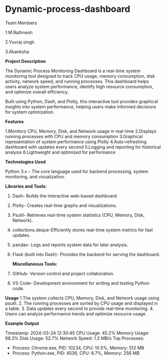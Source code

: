 # Dynamic-process-dashboard
Team Members

1.M.Rathnesh

2.Yuvraj singh

3.Akanksha

**Project Description**
      
The Dynamic Process Monitoring Dashboard is a real-time system monitoring tool designed to track CPU usage, memory consumption, disk activity, network speed, and running processes. This dashboard helps users analyze system performance, identify high resource consumption, and optimize overall efficiency.

Built using Python, Dash, and Plotly, this interactive tool provides graphical insights into system performance, helping users make informed decisions for system optimization.

**Features**

1.Monitors CPU, Memory, Disk, and Network usage in real-time
2.Displays running processes with CPU and memory consumption
3.Graphical representation of system performance using Plotly
4.Auto-refreshing dashboard with updates every second
5.Logging and reporting for historical analysis
6.Lightweight and optimized for performance

**Technologies Used**

Python 3.x – The core language used for backend processing, system monitoring, and visualization.

  **Libraries and Tools:**
1. Dash- Builds the interactive web-based dashboard.
2. Plotly- Creates real-time graphs and visualizations.
3. Psutil- Retrieves real-time system statistics (CPU, Memory, Disk, Network).
4. collections.deque-Efficiently stores real-time system metrics for fast updates.
5. pandas- Logs and reports system data for later analysis.
6. Flask (built into Dash)- Provides the backend for serving the dashboard.

    **Miscellaneous Tools:**
1. GitHub- Version control and project collaboration.
2. VS Code- Development environment for writing and testing Python code.

**Usage**
1.The system collects CPU, Memory, Disk, and Network usage using psutil.
2. The running processes are sorted by CPU usage and displayed in a table.
3️. Data updates every second to provide real-time monitoring.
4️. Users can analyze performance trends and optimize resource usage.

**Example Output**

Timestamp: 2024-03-24 12:30:45
CPU Usage: 45.2%
Memory Usage: 68.3%
Disk Usage: 52.7%
Network Speed: 1.2 MB/s
Top Processes:
- Process: Chrome.exe, PID: 10234, CPU: 10.5%, Memory: 512 MB
- Process: Python.exe, PID: 4536, CPU: 8.7%, Memory: 256 MB




